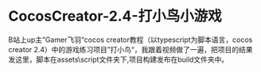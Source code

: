 # CocosCreator-2.4-打小鸟小游戏
B站上up主”Gamer飞羽“cocos creator教程（以typescript为脚本语言，cocos creator 2.4）中的游戏练习项目”打小鸟“，我跟着视频做了一遍，把项目的结果发这里，脚本在assets\script文件夹下,项目构建发布在build文件夹中。
